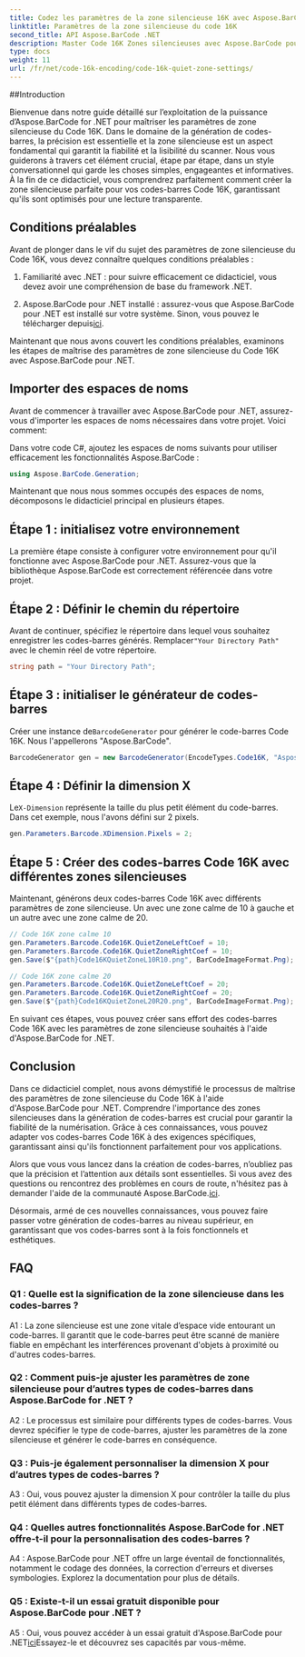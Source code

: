 ```yaml
---
title: Codez les paramètres de la zone silencieuse 16K avec Aspose.BarCode pour .NET
linktitle: Paramètres de la zone silencieuse du code 16K
second_title: API Aspose.BarCode .NET
description: Master Code 16K Zones silencieuses avec Aspose.BarCode pour .NET. Personnalisez les paramètres des codes-barres pour une numérisation fiable.
type: docs
weight: 11
url: /fr/net/code-16k-encoding/code-16k-quiet-zone-settings/
---
```

##Introduction

Bienvenue dans notre guide détaillé sur l’exploitation de la puissance d’Aspose.BarCode for .NET pour maîtriser les paramètres de zone silencieuse du Code 16K. Dans le domaine de la génération de codes-barres, la précision est essentielle et la zone silencieuse est un aspect fondamental qui garantit la fiabilité et la lisibilité du scanner. Nous vous guiderons à travers cet élément crucial, étape par étape, dans un style conversationnel qui garde les choses simples, engageantes et informatives. À la fin de ce didacticiel, vous comprendrez parfaitement comment créer la zone silencieuse parfaite pour vos codes-barres Code 16K, garantissant qu'ils sont optimisés pour une lecture transparente.

## Conditions préalables

Avant de plonger dans le vif du sujet des paramètres de zone silencieuse du Code 16K, vous devez connaître quelques conditions préalables :

1. Familiarité avec .NET : pour suivre efficacement ce didacticiel, vous devez avoir une compréhension de base du framework .NET.

2.  Aspose.BarCode pour .NET installé : assurez-vous que Aspose.BarCode pour .NET est installé sur votre système. Sinon, vous pouvez le télécharger depuis[ici](https://releases.aspose.com/barcode/net/).

Maintenant que nous avons couvert les conditions préalables, examinons les étapes de maîtrise des paramètres de zone silencieuse du Code 16K avec Aspose.BarCode pour .NET.

## Importer des espaces de noms

Avant de commencer à travailler avec Aspose.BarCode pour .NET, assurez-vous d'importer les espaces de noms nécessaires dans votre projet. Voici comment:

Dans votre code C#, ajoutez les espaces de noms suivants pour utiliser efficacement les fonctionnalités Aspose.BarCode :

```csharp
using Aspose.BarCode.Generation;
```

Maintenant que nous nous sommes occupés des espaces de noms, décomposons le didacticiel principal en plusieurs étapes.

## Étape 1 : initialisez votre environnement

La première étape consiste à configurer votre environnement pour qu'il fonctionne avec Aspose.BarCode pour .NET. Assurez-vous que la bibliothèque Aspose.BarCode est correctement référencée dans votre projet.

## Étape 2 : Définir le chemin du répertoire

 Avant de continuer, spécifiez le répertoire dans lequel vous souhaitez enregistrer les codes-barres générés. Remplacer`"Your Directory Path"` avec le chemin réel de votre répertoire.

```csharp
string path = "Your Directory Path";
```

## Étape 3 : initialiser le générateur de codes-barres

 Créer une instance de`BarcodeGenerator` pour générer le code-barres Code 16K. Nous l'appellerons "Aspose.BarCode".

```csharp
BarcodeGenerator gen = new BarcodeGenerator(EncodeTypes.Code16K, "Aspose.BarCode");
```

## Étape 4 : Définir la dimension X

 Le`X-Dimension` représente la taille du plus petit élément du code-barres. Dans cet exemple, nous l'avons défini sur 2 pixels.

```csharp
gen.Parameters.Barcode.XDimension.Pixels = 2;
```

## Étape 5 : Créer des codes-barres Code 16K avec différentes zones silencieuses

Maintenant, générons deux codes-barres Code 16K avec différents paramètres de zone silencieuse. Un avec une zone calme de 10 à gauche et un autre avec une zone calme de 20.

```csharp
// Code 16K zone calme 10
gen.Parameters.Barcode.Code16K.QuietZoneLeftCoef = 10;
gen.Parameters.Barcode.Code16K.QuietZoneRightCoef = 10;
gen.Save($"{path}Code16KQuietZoneL10R10.png", BarCodeImageFormat.Png);

// Code 16K zone calme 20
gen.Parameters.Barcode.Code16K.QuietZoneLeftCoef = 20;
gen.Parameters.Barcode.Code16K.QuietZoneRightCoef = 20;
gen.Save($"{path}Code16KQuietZoneL20R20.png", BarCodeImageFormat.Png);
```

En suivant ces étapes, vous pouvez créer sans effort des codes-barres Code 16K avec les paramètres de zone silencieuse souhaités à l'aide d'Aspose.BarCode for .NET.

## Conclusion

Dans ce didacticiel complet, nous avons démystifié le processus de maîtrise des paramètres de zone silencieuse du Code 16K à l'aide d'Aspose.BarCode pour .NET. Comprendre l'importance des zones silencieuses dans la génération de codes-barres est crucial pour garantir la fiabilité de la numérisation. Grâce à ces connaissances, vous pouvez adapter vos codes-barres Code 16K à des exigences spécifiques, garantissant ainsi qu'ils fonctionnent parfaitement pour vos applications.

 Alors que vous vous lancez dans la création de codes-barres, n’oubliez pas que la précision et l’attention aux détails sont essentielles. Si vous avez des questions ou rencontrez des problèmes en cours de route, n'hésitez pas à demander l'aide de la communauté Aspose.BarCode.[ici](https://forum.aspose.com/c/barcode/13).

Désormais, armé de ces nouvelles connaissances, vous pouvez faire passer votre génération de codes-barres au niveau supérieur, en garantissant que vos codes-barres sont à la fois fonctionnels et esthétiques.

## FAQ

### Q1 : Quelle est la signification de la zone silencieuse dans les codes-barres ?
   
A1 : La zone silencieuse est une zone vitale d’espace vide entourant un code-barres. Il garantit que le code-barres peut être scanné de manière fiable en empêchant les interférences provenant d'objets à proximité ou d'autres codes-barres.

### Q2 : Comment puis-je ajuster les paramètres de zone silencieuse pour d’autres types de codes-barres dans Aspose.BarCode for .NET ?

A2 : Le processus est similaire pour différents types de codes-barres. Vous devrez spécifier le type de code-barres, ajuster les paramètres de la zone silencieuse et générer le code-barres en conséquence.

### Q3 : Puis-je également personnaliser la dimension X pour d’autres types de codes-barres ?

A3 : Oui, vous pouvez ajuster la dimension X pour contrôler la taille du plus petit élément dans différents types de codes-barres.

### Q4 : Quelles autres fonctionnalités Aspose.BarCode for .NET offre-t-il pour la personnalisation des codes-barres ?

A4 : Aspose.BarCode pour .NET offre un large éventail de fonctionnalités, notamment le codage des données, la correction d'erreurs et diverses symbologies. Explorez la documentation pour plus de détails.

### Q5 : Existe-t-il un essai gratuit disponible pour Aspose.BarCode pour .NET ?

 A5 : Oui, vous pouvez accéder à un essai gratuit d'Aspose.BarCode pour .NET[ici](https://releases.aspose.com/)Essayez-le et découvrez ses capacités par vous-même.